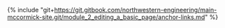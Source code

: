 {% include "git+https://git.gitbook.com/northwestern-engineering/main-mccormick-site.git/module_2_editing_a_basic_page/anchor-links.md" %}


